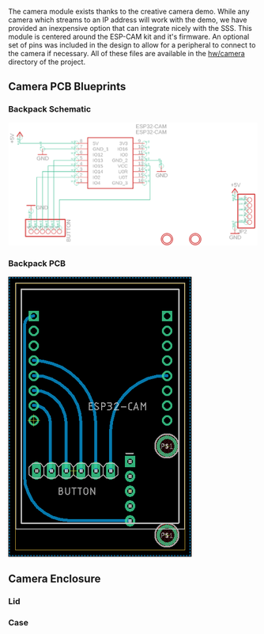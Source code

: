The camera module exists thanks to the creative camera demo. While any camera which streams to an IP address will work with the demo, we have provided an inexpensive option that can integrate nicely with the SSS. This module is centered around the ESP-CAM kit and it's firmware. An optional set of pins was included in the design to allow for a peripheral to connect to the camera if necessary. All of these files are available in the [hw/camera]() directory of the project.

## Camera PCB Blueprints

### Backpack Schematic

![backpack-sch](camera-schematic.png)

### Backpack PCB

![backpack-pcb](camera-pcb.png)

## Camera Enclosure

### Lid

<!-- Import maps polyfill -->
<!-- Remove this when import maps will be widely supported -->
<script async src="https://unpkg.com/es-module-shims@1.3.6/dist/es-module-shims.js"></script>

<script type="importmap">
    {
        "imports": {
            "three": "../../three.module.js"
        }
    }
</script>

<script type="module">

    import * as THREE from 'three';

    import { OrbitControls } from '../../OrbitControls.js';
    import { ThreeMFLoader } from '../../3MFLoader.js';

    let camera, scene, renderer, object, loader, controls;

    var container = document.getElementById('camera-lid');

    const params = {
        asset: 'cam-lid-sss'
    };

    const assets = [
        'cam-lid-sss',
    ];

    init();

    function init() {

        renderer = new THREE.WebGLRenderer( { antialias: true, alpha: true } );
        renderer.setPixelRatio( window.devicePixelRatio );
        renderer.setSize( 500, 500 );
        renderer.setClearColor( 0x000000, 0 ); // the default
        container.appendChild( renderer.domElement );
        renderer.domElement.style.cursor = "grab";


        scene = new THREE.Scene();

        scene.add( new THREE.AmbientLight( 0xffffff, 0.2 ) );

        camera = new THREE.PerspectiveCamera( 15, window.innerWidth / window.innerHeight, 1, 500 );

        // Z is up for objects intended to be 3D printed.

        camera.up.set( 0, 0, 1 );
        camera.position.set( - 100, - 250, 100 );
        scene.add( camera );

        controls = new OrbitControls( camera, renderer.domElement );
        controls.addEventListener( 'change', render );
        controls.minDistance = 50;
        controls.maxDistance = 400;
        controls.enablePan = false;
        controls.update();

        const pointLight = new THREE.PointLight( 0xffffff, 0.8 );
        camera.add( pointLight );

        const manager = new THREE.LoadingManager();

        manager.onLoad = function () {

            const aabb = new THREE.Box3().setFromObject( object );
            const center = aabb.getCenter( new THREE.Vector3() );

            object.position.x += ( object.position.x - center.x );
            object.position.y += ( object.position.y - center.y );
            object.position.z += ( object.position.z - center.z );

            controls.reset();

            scene.add( object );
            render();

        };

        loader = new ThreeMFLoader( manager );
        loadAsset( params.asset );

        // window.addEventListener( 'resize', onWindowResize );

    }

    function loadAsset( asset ) {

        loader.load( '../cam-lid-sss.3mf', function ( group ) {

            if ( object ) {

                object.traverse( function ( child ) {

                    if ( child.material ) child.material.dispose();
                    if ( child.material && child.material.map ) child.material.map.dispose();
                    if ( child.geometry ) child.geometry.dispose();

                } );

                scene.remove( object );

            }

            object = group;

        } );

    }

    function onWindowResize() {

        camera.aspect = window.innerWidth / window.innerHeight;
        camera.updateProjectionMatrix();

        renderer.setSize( window.innerWidth, window.innerHeight );

        render();

    }

    function render() {

        renderer.render( scene, camera );

    }

</script>

<script type="module">

    import * as THREE from 'three';

    import { OrbitControls } from '../../OrbitControls.js';
    import { ThreeMFLoader } from '../../3MFLoader.js';

    let camera, scene, renderer, object, loader, controls;

    var container = document.getElementById('camera-body');

    const params = {
        asset: 'cam-case-sss'
    };

    const assets = [
        'cam-case-sss',
    ];

    init();

    function init() {

        renderer = new THREE.WebGLRenderer( { antialias: true, alpha: true } );
        renderer.setPixelRatio( window.devicePixelRatio );
        renderer.setSize( 500, 500 );
        renderer.setClearColor( 0x000000, 0 ); // the default
        container.appendChild( renderer.domElement );
        renderer.domElement.style.cursor = "grab";

        scene = new THREE.Scene();

        scene.add( new THREE.AmbientLight( 0xffffff, 0.2 ) );

        camera = new THREE.PerspectiveCamera( 15, window.innerWidth / window.innerHeight, 1, 500 );

        // Z is up for objects intended to be 3D printed.

        camera.up.set( 0, 0, 1 );
        camera.position.set( - 100, - 250, 100 );
        scene.add( camera );

        controls = new OrbitControls( camera, renderer.domElement );
        controls.addEventListener( 'change', render );
        controls.minDistance = 50;
        controls.maxDistance = 400;
        controls.enablePan = false;
        controls.update();

        const pointLight = new THREE.PointLight( 0xffffff, 0.8 );
        camera.add( pointLight );

        const manager = new THREE.LoadingManager();

        manager.onLoad = function () {

            const aabb = new THREE.Box3().setFromObject( object );
            const center = aabb.getCenter( new THREE.Vector3() );

            object.position.x += ( object.position.x - center.x );
            object.position.y += ( object.position.y - center.y );
            object.position.z += ( object.position.z - center.z );

            controls.reset();

            scene.add( object );
            render();

        };

        loader = new ThreeMFLoader( manager );
        loadAsset( params.asset );

        // window.addEventListener( 'resize', onWindowResize );

    }

    function loadAsset( asset ) {

        loader.load( '../cam-case-sss.3mf', function ( group ) {

            if ( object ) {

                object.traverse( function ( child ) {

                    if ( child.material ) child.material.dispose();
                    if ( child.material && child.material.map ) child.material.map.dispose();
                    if ( child.geometry ) child.geometry.dispose();

                } );

                scene.remove( object );

            }

            object = group;

        } );

    }

    function onWindowResize() {

        camera.aspect = window.innerWidth / window.innerHeight;
        camera.updateProjectionMatrix();

        renderer.setSize( window.innerWidth, window.innerHeight );

        render();

    }

    function render() {

        renderer.render( scene, camera );

    }

</script>

<span>
<div id="camera-lid"></div>

### Case

<div id="camera-body"></div>
</span>